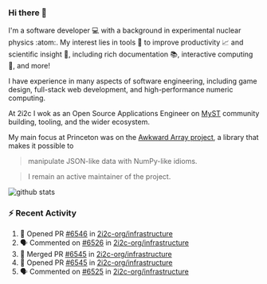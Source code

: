 ### Hi there 👋 

I'm a software developer 💻 with a background in experimental nuclear physics :atom:. My interest lies in tools :wrench: to improve productivity :chart_with_upwards_trend: and scientific insight :telescope:, including rich documentation 📚, interactive computing 🧮, and more! 

I have experience in many aspects of software engineering, including game design, full-stack web development, and high-performance numeric computing. 

At 2i2c I wok as an Open Source Applications Engineer on [MyST](https://github.com/jupyter-book/mystmd) community building, tooling, and the wider ecosystem. 

My main focus at Princeton was on the [Awkward Array project](awkward-array.org/), a library that makes it possible to 
> manipulate JSON-like data with NumPy-like idioms.

> I remain an active maintainer of the project. 

![github stats](https://github-readme-stats.vercel.app/api?username=agoose77&show_icons=true&hide_rank=true&hide_title=true&bg_color=30,e76445,904e95&text_color=efe3ec&icon_color=efe3ec)
<!--
**agoose77/agoose77** is a ✨ _special_ ✨ repository because its `README.md` (this file) appears on your GitHub profile.

Here are some ideas to get you started:

- 🔭 I’m currently working on ...
- 🌱 I’m currently learning ...
- 👯 I’m looking to collaborate on ...
- 🤔 I’m looking for help with ...
- 💬 Ask me about ...
- 📫 How to reach me: ...
- 😄 Pronouns: ...
- ⚡ Fun fact: ...
-->

### :zap: Recent Activity

<!--START_SECTION:activity-->
1. 💪 Opened PR [#6546](https://github.com/2i2c-org/infrastructure/pull/6546) in [2i2c-org/infrastructure](https://github.com/2i2c-org/infrastructure)
2. 🗣 Commented on [#6526](https://github.com/2i2c-org/infrastructure/issues/6526#issuecomment-3175070033) in [2i2c-org/infrastructure](https://github.com/2i2c-org/infrastructure)
3. 🎉 Merged PR [#6545](https://github.com/2i2c-org/infrastructure/pull/6545) in [2i2c-org/infrastructure](https://github.com/2i2c-org/infrastructure)
4. 💪 Opened PR [#6545](https://github.com/2i2c-org/infrastructure/pull/6545) in [2i2c-org/infrastructure](https://github.com/2i2c-org/infrastructure)
5. 🗣 Commented on [#6525](https://github.com/2i2c-org/infrastructure/issues/6525#issuecomment-3174911030) in [2i2c-org/infrastructure](https://github.com/2i2c-org/infrastructure)
<!--END_SECTION:activity-->
